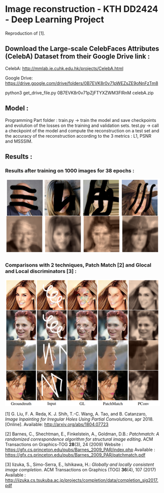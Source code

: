 # Image reconstruction - KTH DD2424 - Deep Learning Project

Reproduction of [1].

## Download the Large-scale CelebFaces Attributes (CelebA) Dataset from their Google Drive link :

CelebA: http://mmlab.ie.cuhk.edu.hk/projects/CelebA.html

Google Drive: https://drive.google.com/drive/folders/0B7EVK8r0v71pWEZsZE9oNnFzTm8

python3 get_drive_file.py 0B7EVK8r0v71pZjFTYXZWM3FlRnM celebA.zip

## Model :

Programming Part folder : 
train.py -> train the model and save checkpoints and evolution of the losses on the training and validation sets.
test.py -> call a checkpoint of the model and compute the reconstruction on a test set and the accuracy of the reconstruction according to the 3 metrics : L1, PSNR and MSSSIM.

## Results :

### Results after training on 1000 images for 38 epochs :
![picture alt](./results/results.PNG)

### Comparisons with 2 techniques, Patch Match [2] and Glocal and Local discriminators [3] : 
![picture alt](./results/comp.PNG)

[1] G. Liu, F. A. Reda, K. J. Shih, T.-C. Wang, A. Tao, and B. Catanzaro, *Image Inpainting for Irregular Holes Using Partial Convolutions*, apr 2018. [Online]. Available: http://arxiv.org/abs/1804.07723

[2] Barnes, C., Shechtman, E., Finkelstein, A., Goldman, D.B.: *Patchmatch: A randomized correspondence algorithm for structural image editing*. ACM Transactions on Graphics-TOG **28**(3), 24 (2009) Website : https://gfx.cs.princeton.edu/pubs/Barnes_2009_PAR/index.php Available : https://gfx.cs.princeton.edu/pubs/Barnes_2009_PAR/patchmatch.pdf 

[3] Iizuka, S., Simo-Serra, E., Ishikawa, H.: *Globally and locally consistent image completion*. ACM Transactions on Graphics (TOG) **36**(4), 107 (2017) Available : http://iizuka.cs.tsukuba.ac.jp/projects/completion/data/completion_sig2017.pdf
